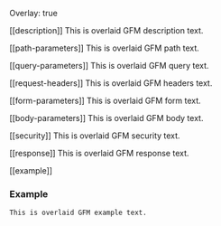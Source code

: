 Overlay: true

[[description]]
This is overlaid GFM description text.

[[path-parameters]]
This is overlaid GFM path text.

[[query-parameters]]
This is overlaid GFM query text.

[[request-headers]]
This is overlaid GFM headers text.

[[form-parameters]]
This is overlaid GFM form text.

[[body-parameters]]
This is overlaid GFM body text.

[[security]]
This is overlaid GFM security text.

[[response]]
This is overlaid GFM response text.

[[example]]
### Example
```
This is overlaid GFM example text.
```

